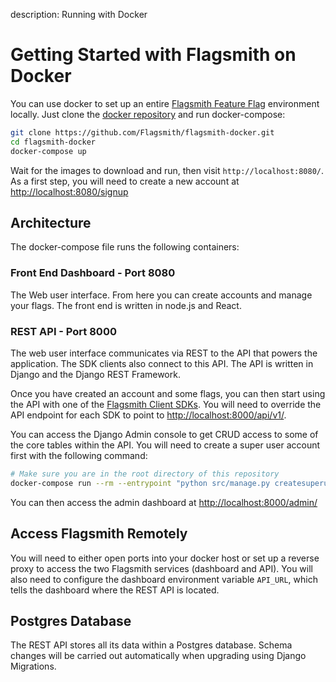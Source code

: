 description: Running with Docker

# Getting Started with Flagsmith on Docker

You can use docker to set up an entire [Flagsmith Feature Flag](https://www.flagsmith.com) environment locally. Just clone the [docker repository](https://github.com/Flagsmith/flagsmith-docker) and run docker-compose:

```bash
git clone https://github.com/Flagsmith/flagsmith-docker.git
cd flagsmith-docker
docker-compose up
```

Wait for the images to download and run, then visit `http://localhost:8080/`. As a first step, you will need to create a new account at [http://localhost:8080/signup](http://localhost:8080/signup)

## Architecture

The docker-compose file runs the following containers:

### Front End Dashboard - Port 8080

The Web user interface. From here you can create accounts and manage your flags. The front end is written in node.js and React.

### REST API - Port 8000

The web user interface communicates via REST to the API that powers the application. The SDK clients also connect to this API. The API is written in Django and the Django REST Framework.

Once you have created an account and some flags, you can then start using the API with one of the [Flagsmith Client SDKs](https://github.com/Flagsmith?q=client&type=&language=). You will need to override the API endpoint for each SDK to point to [http://localhost:8000/api/v1/](http://localhost:8000/api/v1/).

You can access the Django Admin console to get CRUD access to some of the core tables within the API. You will need to create a super user account first with the following command:

```bash
# Make sure you are in the root directory of this repository
docker-compose run --rm --entrypoint "python src/manage.py createsuperuser" api
```

You can then access the admin dashboard at [http://localhost:8000/admin/](http://localhost:8000/admin/)

## Access Flagsmith Remotely

You will need to either open ports into your docker host or set up a reverse proxy to access the two Flagsmith services (dashboard and API). You will also need to configure the dashboard environment variable `API_URL`, which tells the dashboard where the REST API is located.

## Postgres Database

The REST API stores all its data within a Postgres database. Schema changes will be carried out automatically when upgrading using Django Migrations.

